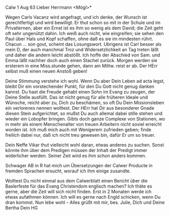  Calw 1 Aug 63
Lieber Herrmann <Mögl>*

Wegen Carls Vacanz wird angefragt, und ich denke, der Wunsch ist gerechtfertigt und wird bewilligt. Er thut schon so mit in der Schule und im Privatlernen, aber ein Ernst ist es ihm so wenig als dem David; die Zeit geht oft sehr ungenützt dahin. Ich weiß auch nicht, wie eingreifen; sie sehen den Paul über Hals und Kopf schaffen, ohne daß es sie im mindesten rührt. Chacun … son gout, scheint das Losungswort. Ubrigens ist Carl besser als mein D, der auch manchmal Troz und Widersetzlichkeit an Tag treten läßt und daher die andern leicht abstößt. Ich hoffe der Abschied von Sam. und Emma läßt nachher doch auch einen Stachel zurück. Morgen werden sie ersterem in eine Miss.stunde gehen, dann am Mittw. reist er ab. Der HErr selbst muß einen neuen Anstoß geben!

Deine Stimmung verstehe ich wohl. Wenn Du aber Dein Leben ad acta legst, bleibt Dir ein vorstechender Punkt, für den Du Gott nicht genug danken kannst. Du hast die Freude gehabt einen Sohn im Evang zu zeugen, der Deine Stelle ausfüllt. Das ist nicht genug für alle früheren Ideale und Wünsche, reicht aber zu, Dich zu beschämen, so oft Du Dein Missionsleben ein verlorenes nennen wolltest. Der HErr hat Dir aus besonderer Gnade diesen Stein aufgerichtet, so mußst Du auch allemal dabei stille stehen und wieder ein Lobopfer bringen. Gibts doch ganze Complexe von Stationen, wo in mehr als einem Menschenalter von treuen Arbeitern nicht soviel erreicht worden ist. Ich muß mich auch mit Wenigerem zufrieden geben; finde freilich dabei nur, daß ich nicht treu gewesen bin, dafür Er um so treuer.

Dein Neffe Vikar thut vielleicht wohl daran, etwas anderes zu suchen. Sonst könnte ihm über dem Predigen müssen der Inhalt der Predigt immer widerlicher werden. Seiner Zeit wird es ihm schon anders kommen.

Schwager AB in R hat mich um Übersetzungen der Calwer Producte in fremden Sprachen ersucht, worauf ich ihm einige zusandte.

Wolltest Du nicht einmal aus dem Calwerblatt einen Bericht über die Baslerfeste für das Evang Christendom englisch machen? Ich thäte es gerne, aber die Zeit will sich nicht finden. Erst in 2 Monaten werde ich etwas aufathmen können. Ich will es gerne nach Engld schicken, wenn Du dran kommst. 
Nun lebe wohl - Alles grüßt mit mir, bes. Julie, Dich und Deine Bertha  Dein HG

